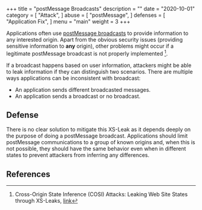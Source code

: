 +++
title = "postMessage Broadcasts"
description = ""
date = "2020-10-01"
category = [
    "Attack",
]
abuse = [
    "postMessage",
]
defenses = [
    "Application Fix",
]
menu = "main"
weight = 3
+++

Applications often use [postMessage broadcasts](https://developer.mozilla.org/en-US/docs/Web/API/Window/postMessage) to provide information to any interested origin. Apart from the obvious security issues (providing sensitive information to **any** origin), other problems might occur if a legitimate postMessage broadcast is not properly implemented [^1].

If a broadcast happens based on user information, attackers might be able to leak information if they can distinguish two scenarios. There are multiple ways applications can be inconsistent with broadcast:

- An application sends different broadcasted messages.
- An application sends a broadcast or no broadcast.

## Defense

There is no clear solution to mitigate this XS-Leak as it depends deeply on the purpose of doing a postMessage broadcast. Applications should limit postMessage communications to a group of known origins and, when this is not possible, they should have the same behavior even when in different states to prevent attackers from inferring any differences.

## References

[^1]: Cross-Origin State Inference (COSI) Attacks: Leaking Web Site States through XS-Leaks, [link](https://arxiv.org/pdf/1908.02204.pdf)